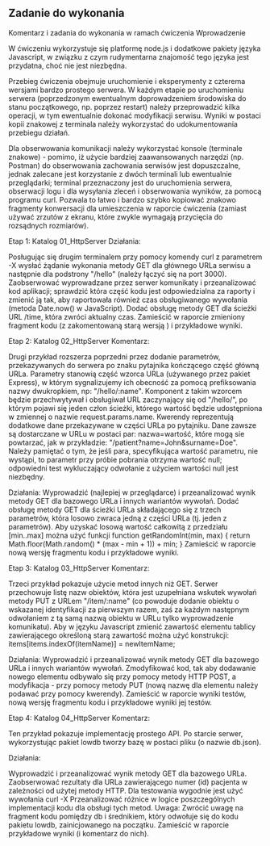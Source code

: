 ## Zadanie do wykonania

Komentarz i zadania do wykonania w ramach ćwiczenia
Wprowadzenie

W ćwiczeniu wykorzystuje się platformę node.js i dodatkowe pakiety języka Javascript, w związku z czym rudymentarna znajomość tego języka jest przydatna, choć nie jest niezbędna.

Przebieg ćwiczenia obejmuje uruchomienie i eksperymenty z czterema wersjami bardzo prostego serwera. W każdym etapie po uruchomieniu serwera (poprzedzonym ewentualnym doprowadzeniem środowiska do stanu początkowego, np. poprzez restart) należy przeprowadzić kilka operacji, w tym ewentualnie dokonać modyfikacji serwisu. Wyniki w postaci kopii znakowej z terminala należy wykorzystać do udokumentowania przebiegu działań.

Dla obserwowania komunikacji należy wykorzystać konsole (terminale znakowe) - pomimo, iż użycie bardziej zaawansowanych narzędzi (np. Postman) do obserwowania zachowania serwisów jest dopuszczalne, jednak zalecane jest korzystanie z dwóch terminali lub ewentualnie przeglądarki; terminal  przeznaczony jest do uruchomienia serwera, obserwacji logu i dla wysyłania zleceń i obserwowania wyników, za pomocą programu curl.  Pozwala to łatwo i bardzo szybko kopiować znakowo fragmenty konwersacji dla umieszczenia w raporcie ćwiczenia (zamiast używać zrzutów z ekranu, które zwykle wymagają przycięcia do rozsądnych rozmiarów).

Etap 1:  Katalog  01_HttpServer
Działania:

Posługując się drugim terminalem przy pomocy komendy curl z parametrem -X wysłać żądanie wykonania metody GET dla głównego URLa serwisu a następnie dla podstrony "/hello" (należy łączyć się na port 3000).
Zaobserwować wyprowadzane przez serwer komunikaty i przeanalizować kod aplikacji; sprawdzić która część kodu jest odpowiedzialna za raporty i zmienić ją tak, aby raportowała również czas obsługiwanego wywołania  (metoda Date.now() w JavaScript).
Dodać obsługę metody GET dla ścieżki URL /time, która zwróci aktualny czas.
Zamieścić w raporcie zmieniony fragment kodu (z zakomentowaną starą wersją ) i przykładowe wyniki.


Etap 2:  Katalog  02_HttpServer
Komentarz:


Drugi przykład rozszerza poprzedni przez dodanie parametrów, przekazywanych do serwera po znaku pytajnika kończącego część główną URLa. Parametry stanowią część wzorca URLa (używanego przez pakiet Express), w którym sygnalizujemy ich obecność za pomocą prefiksowania nazwy dwukropkiem, np: "/hello/:name".
Komponent z takim wzorcem będzie przechwytywał i obsługiwał URL zaczynający się od "/hello/", po którym pojawi się jeden człon ścieżki, którego wartość będzie udostępniona w zmiennej o nazwie request.params.name.
Kwerendy reprezentują dodatkowe dane przekazywane w części URLa po pytajniku. Dane zawsze są dostarczane w URLu w postaci par: nazwa=wartość, które mogą sie powtarzać, jak w przykładzie: "/patient?name=John&surname=Doe". Należy pamiętać o tym, że jeśli para, specyfikująca wartość parametru, nie wystąpi, to parametr przy próbie pobrania otrzyma wartość null; odpowiedni test wykluczający odwołanie z użyciem wartości null jest niezbędny.


Działania:
Wyprowadzić (najlepiej w przeglądarce) i przeanalizować wynik metody GET dla bazowego URLa i innych wariantów wywołań.
Dodać obsługę metody GET dla ścieżki URLa składającego się z trzech parametrów, która losowo zwraca jedną z części URLa (tj. jeden z parametrów). Aby uzyskać losową wartość całkowitą z przedziału [min..max] można użyć funkcji
   function getRandomInt(min, max) { return Math.floor(Math.random() * (max - min + 1)) + min; } 
Zamieścić w raporcie nową wersję fragmentu kodu i przykładowe wyniki.

Etap 3:  Katalog  03_HttpServer
Komentarz:

Trzeci przykład pokazuje użycie metod innych niż GET. Serwer przechowuje listę nazw obiektów, która jest uzupełniana wskutek wywołań metody PUT z URLem "/item/:name" (co powoduje dodanie obiektu o wskazanej identyfikacji za pierwszym razem, zaś za każdym następnym odwołaniem z tą samą nazwą obiektu w URLu tylko wyprowadzenie komunikatu).
Aby w języku Javascript zmienić zawartość elementu tablicy zawierającego określoną starą zawartość można użyć konstrukcji:
     items[items.indexOf(itemName)] = newItemName;

Działania:
Wyprowadzić i przeanalizować wynik metody GET dla bazowego URLa i innych wariantów wywołań.
Zmodyfikować kod, tak aby dodawanie nowego elementu odbywało się przy pomocy metody HTTP POST, a modyfikacja - przy pomocy metody PUT (nową nazwę dla elementu należy podawać przy pomocy kwerendy).
Zamieścić w raporcie wyniki testów, nową wersję fragmentu kodu i przykładowe wyniki jej testów.

Etap 4:  Katalog  04_HttpServer
Komentarz:

Ten przykład pokazuje implementację prostego API. Po starcie serwer, wykorzystując pakiet lowdb tworzy bazę w postaci pliku (o nazwie db.json).

Działania:

Wyprowadzić i przeanalizować wynik metody GET dla bazowego URLa.
Zaobserwować rezultaty dla URLa zawierającego numer (id) pacjenta w zależności od użytej metody HTTP.
   Dla testowania wygodnie jest użyć wywołania curl -X
   Przeanalizować różnice w logice poszczególnych implementacji kodu dla obsługi tych metod.
Uwaga: Zwrócić uwagę na fragment kodu pomiędzy db i średnikiem, który odwołuje się do kodu pakietu lowdb, zainicjowanego na początku.
Zamieścić w raporcie przykładowe wyniki (i komentarz do nich).